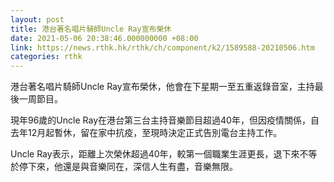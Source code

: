 ```yaml
---
layout: post
title: 港台著名唱片騎師Uncle Ray宣布榮休
date: 2021-05-06 20:38:46.000000000 +08:00
link: https://news.rthk.hk/rthk/ch/component/k2/1589588-20210506.htm
categories: rthk
---
```


港台著名唱片騎師Uncle Ray宣布榮休，他會在下星期一至五重返錄音室，主持最後一周節目。

現年96歲的Uncle Ray在港台第三台主持音樂節目超過40年，但因疫情關係，自去年12月起暫休，留在家中抗疫，至現時決定正式告別電台主持工作。

Uncle Ray表示，距離上次榮休超過40年，較第一個職業生涯更長，退下來不等於停下來，他還是與音樂同在，深信人生有盡，音樂無限。
